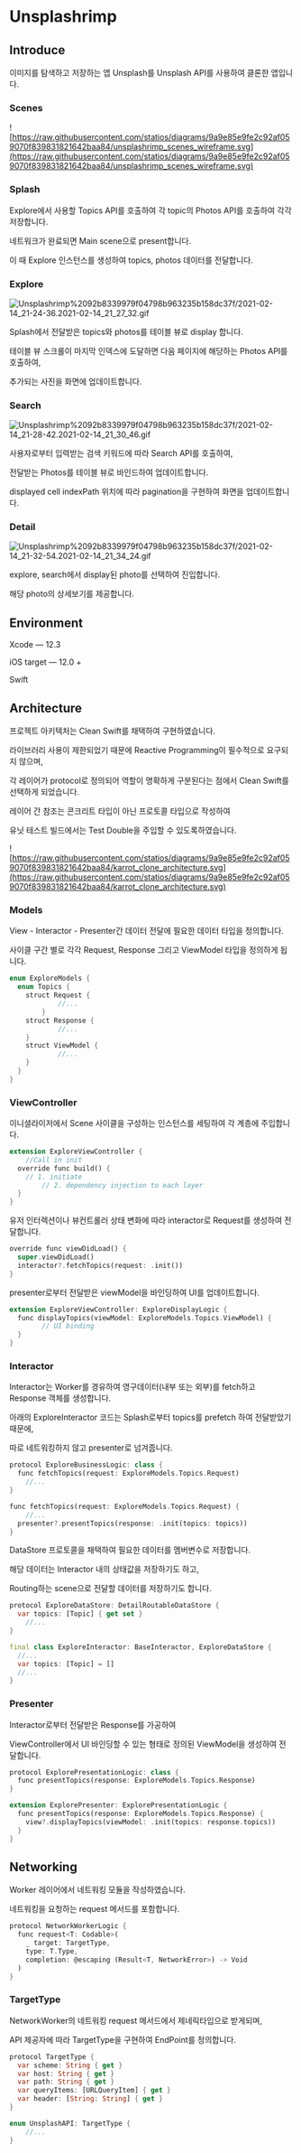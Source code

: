 # Unsplashrimp

## Introduce

이미지를 탐색하고 저장하는 앱 Unsplash를 Unsplash API를 사용하여 클론한 앱입니다.

### Scenes

![https://raw.githubusercontent.com/statios/diagrams/9a9e85e9fe2c92af059070f839831821642baa84/unsplashrimp_scenes_wireframe.svg](https://raw.githubusercontent.com/statios/diagrams/9a9e85e9fe2c92af059070f839831821642baa84/unsplashrimp_scenes_wireframe.svg)

### Splash

Explore에서 사용할 Topics API를 호출하여 각 topic의 Photos API를 호출하여 각각 저장합니다.

네트워크가 완료되면 Main scene으로 present합니다. 

이 때 Explore 인스턴스를 생성하여 topics, photos 데이터를 전달합니다.

### Explore

![Unsplashrimp%2092b8339979f04798b963235b158dc37f/2021-02-14_21-24-36.2021-02-14_21_27_32.gif](Unsplashrimp%2092b8339979f04798b963235b158dc37f/2021-02-14_21-24-36.2021-02-14_21_27_32.gif)

Splash에서 전달받은 topics와 photos를 테이블 뷰로 display 합니다.

테이블 뷰 스크롤이 마지막 인덱스에 도달하면 다음 페이지에 해당하는 Photos API를 호출하여,

추가되는 사진을 화면에 업데이트합니다.

### Search

![Unsplashrimp%2092b8339979f04798b963235b158dc37f/2021-02-14_21-28-42.2021-02-14_21_30_46.gif](Unsplashrimp%2092b8339979f04798b963235b158dc37f/2021-02-14_21-28-42.2021-02-14_21_30_46.gif)

사용자로부터 입력받는 검색 키워드에 따라 Search API를 호출하여,

전달받는 Photos를 테이블 뷰로 바인드하여 업데이트합니다.

displayed cell indexPath 위치에 따라 pagination을 구현하여 화면을 업데이트합니다.

### Detail

![Unsplashrimp%2092b8339979f04798b963235b158dc37f/2021-02-14_21-32-54.2021-02-14_21_34_24.gif](Unsplashrimp%2092b8339979f04798b963235b158dc37f/2021-02-14_21-32-54.2021-02-14_21_34_24.gif)

explore, search에서 display된 photo를 선택하여 진입합니다.

해당 photo의 상세보기를 제공합니다.

## Environment

Xcode — 12.3

iOS target — 12.0 +

Swift

## Architecture

프로젝트 아키텍처는 Clean Swift를 채택하여 구현하였습니다.

라이브러리 사용이 제한되었기 때문에 Reactive Programming이 필수적으로 요구되지 않으며,

각 레이어가 protocol로 정의되어 역할이 명확하게 구분된다는 점에서 Clean Swift를 선택하게 되었습니다.

레이어 간 참조는 콘크리트 타입이 아닌 프로토콜 타입으로 작성하여

유닛 테스트 빌드에서는 Test Double을 주입할 수 있도록하였습니다.

![https://raw.githubusercontent.com/statios/diagrams/9a9e85e9fe2c92af059070f839831821642baa84/karrot_clone_architecture.svg](https://raw.githubusercontent.com/statios/diagrams/9a9e85e9fe2c92af059070f839831821642baa84/karrot_clone_architecture.svg)

### Models

View - Interactor - Presenter간 데이터 전달에 필요한 데이터 타입을 정의합니다.

사이클 구간 별로 각각 Request, Response 그리고 ViewModel 타입을 정의하게 됩니다.

```dart
enum ExploreModels {
  enum Topics {
    struct Request { 
			//...
		}
    struct Response {
			//...
    }
    struct ViewModel { 
			//...
    }
  }
}
```

### ViewController

이니셜라이저에서 Scene 사이클을 구성하는 인스턴스를 세팅하여 각 계층에 주입합니다.

```dart
extension ExploreViewController {
	//Call in init
  override func build() {
    // 1. initiate
		// 2. dependency injection to each layer
  }
}
```

유저 인터렉션이나 뷰컨트롤러 상태 변화에 따라 interactor로 Request를 생성하여 전달합니다.

```dart
override func viewDidLoad() {
  super.viewDidLoad()
  interactor?.fetchTopics(request: .init())
}
```

presenter로부터 전달받은 viewModel을 바인딩하여 UI를 업데이트합니다.

```dart
extension ExploreViewController: ExploreDisplayLogic {
  func displayTopics(viewModel: ExploreModels.Topics.ViewModel) {
		// UI binding
  }
}
```

### Interactor

Interactor는 Worker를 경유하여 영구데이터(내부 또는 외부)를 fetch하고 Response 객체를 생성합니다.

아래의 ExploreInteractor 코드는 Splash로부터 topics를 prefetch 하여 전달받았기 때문에,

따로 네트워킹하지 않고 presenter로 넘겨줍니다.

```dart
protocol ExploreBusinessLogic: class {
  func fetchTopics(request: ExploreModels.Topics.Request)
	//...
}

func fetchTopics(request: ExploreModels.Topics.Request) {
	//...
  presenter?.presentTopics(response: .init(topics: topics))
}
```

DataStore 프로토콜을 채택하여 필요한 데이터를 멤버변수로 저장합니다.

해당 데이터는 Interactor 내의 상태값을 저장하기도 하고, 

Routing하는 scene으로 전달할 데이터를 저장하기도 합니다.

```dart
protocol ExploreDataStore: DetailRoutableDataStore {
  var topics: [Topic] { get set }
	//...
}

final class ExploreInteractor: BaseInteractor, ExploreDataStore {
  //...
  var topics: [Topic] = []
  //...
}
```

### Presenter

Interactor로부터 전달받은 Response를 가공하여

ViewController에서 UI 바인딩할 수 있는 형태로 정의된 ViewModel을 생성하여 전달합니다.

```dart
protocol ExplorePresentationLogic: class {
  func presentTopics(response: ExploreModels.Topics.Response)
}

extension ExplorePresenter: ExplorePresentationLogic {
  func presentTopics(response: ExploreModels.Topics.Response) {
    view?.displayTopics(viewModel: .init(topics: response.topics))
  }
}
```

## Networking

Worker 레이어에서 네트워킹 모듈을 작성하였습니다.

네트워킹을 요청하는 request 메서드를 포함합니다.

```dart
protocol NetworkWorkerLogic {
  func request<T: Codable>(
    _ target: TargetType,
    type: T.Type,
    completion: @escaping (Result<T, NetworkError>) -> Void
  )
}
```

### TargetType

NetworkWorker의 네트워킹 request 메서드에서 제네릭타입으로 받게되며,

API 제공자에 따라 TargetType을 구현하여 EndPoint를 정의합니다.

```dart
protocol TargetType {
  var scheme: String { get }
  var host: String { get }
  var path: String { get }
  var queryItems: [URLQueryItem] { get }
  var header: [String: String] { get }
}

enum UnsplashAPI: TargetType {
	//...
}
```
